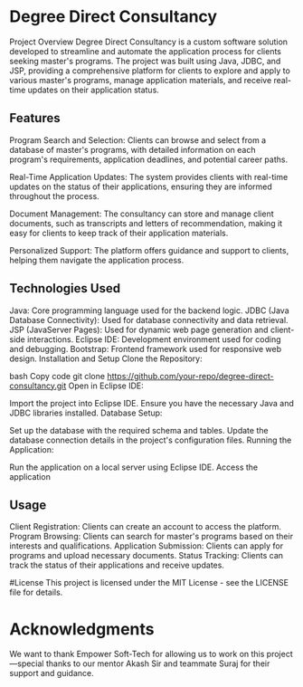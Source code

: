 # Degree Direct Consultancy
Project Overview
Degree Direct Consultancy is a custom software solution developed to streamline and automate the application process for clients seeking master's programs. The project was built using Java, JDBC, and JSP, providing a comprehensive platform for clients to explore and apply to various master's programs, manage application materials, and receive real-time updates on their application status.

## Features
Program Search and Selection: Clients can browse and select from a database of master's programs, with detailed information on each program's requirements, application deadlines, and potential career paths.

Real-Time Application Updates: The system provides clients with real-time updates on the status of their applications, ensuring they are informed throughout the process.

Document Management: The consultancy can store and manage client documents, such as transcripts and letters of recommendation, making it easy for clients to keep track of their application materials.

Personalized Support: The platform offers guidance and support to clients, helping them navigate the application process.

## Technologies Used
Java: Core programming language used for the backend logic.
JDBC (Java Database Connectivity): Used for database connectivity and data retrieval.
JSP (JavaServer Pages): Used for dynamic web page generation and client-side interactions.
Eclipse IDE: Development environment used for coding and debugging.
Bootstrap: Frontend framework used for responsive web design.
Installation and Setup
Clone the Repository:

bash
Copy code
git clone https://github.com/your-repo/degree-direct-consultancy.git
Open in Eclipse IDE:

Import the project into Eclipse IDE.
Ensure you have the necessary Java and JDBC libraries installed.
Database Setup:

Set up the database with the required schema and tables.
Update the database connection details in the project's configuration files.
Running the Application:

Run the application on a local server using Eclipse IDE.
Access the application 

## Usage
Client Registration: Clients can create an account to access the platform.
Program Browsing: Clients can search for master's programs based on their interests and qualifications.
Application Submission: Clients can apply for programs and upload necessary documents.
Status Tracking: Clients can track the status of their applications and receive updates.

#License
This project is licensed under the MIT License - see the LICENSE file for details.

# Acknowledgments
We want to thank Empower Soft-Tech for allowing us to work on this project—special thanks to our mentor Akash Sir and  teammate Suraj for their support and guidance.

